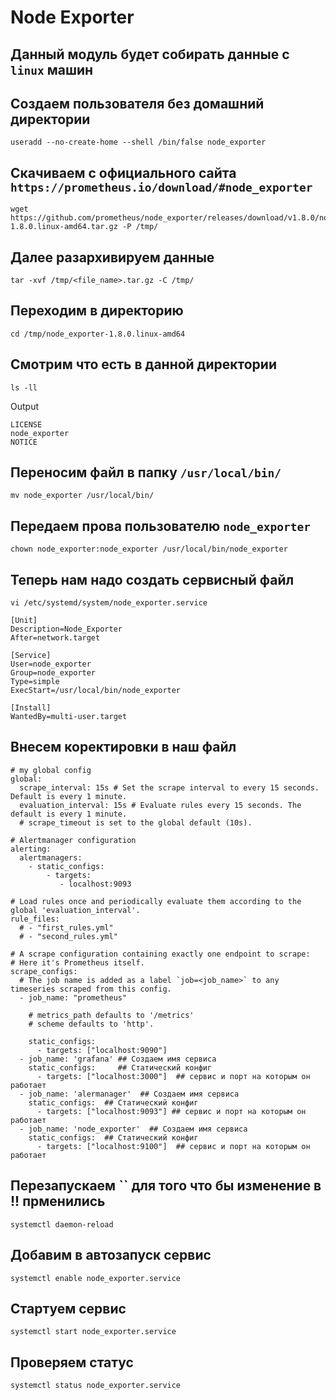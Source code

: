 #  Node Exporter
## Данный модуль будет собирать данные с `linux` машин
## Создаем пользователя без домашний директории 
~~~
useradd --no-create-home --shell /bin/false node_exporter
~~~
## Скачиваем с официального сайта `https://prometheus.io/download/#node_exporter`
~~~
wget https://github.com/prometheus/node_exporter/releases/download/v1.8.0/node_exporter-1.8.0.linux-amd64.tar.gz -P /tmp/
~~~
## Далее разархивируем данные 
~~~
tar -xvf /tmp/<file_name>.tar.gz -C /tmp/
~~~
## Переходим в директорию 
~~~
cd /tmp/node_exporter-1.8.0.linux-amd64
~~~
## Смотрим что есть в данной директории 
~~~
ls -ll
~~~
Output
~~~
LICENSE
node_exporter
NOTICE
~~~
## Переносим файл в папку `/usr/local/bin/`
~~~
mv node_exporter /usr/local/bin/
~~~
## Передаем прова пользователю `node_exporter`
~~~
chown node_exporter:node_exporter /usr/local/bin/node_exporter 
~~~
## Теперь нам надо создать сервисный файл 
~~~
vi /etc/systemd/system/node_exporter.service
~~~
~~~
[Unit]
Description=Node_Exporter
After=network.target

[Service]
User=node_exporter
Group=node_exporter
Type=simple
ExecStart=/usr/local/bin/node_exporter

[Install]
WantedBy=multi-user.target
~~~
## Внесем коректировки в наш файл  
~~~
# my global config
global:
  scrape_interval: 15s # Set the scrape interval to every 15 seconds. Default is every 1 minute.
  evaluation_interval: 15s # Evaluate rules every 15 seconds. The default is every 1 minute.
  # scrape_timeout is set to the global default (10s).

# Alertmanager configuration
alerting:
  alertmanagers:
    - static_configs:
        - targets:
           - localhost:9093

# Load rules once and periodically evaluate them according to the global 'evaluation_interval'.
rule_files:
  # - "first_rules.yml"
  # - "second_rules.yml"

# A scrape configuration containing exactly one endpoint to scrape:
# Here it's Prometheus itself.
scrape_configs:
  # The job name is added as a label `job=<job_name>` to any timeseries scraped from this config.
  - job_name: "prometheus"

    # metrics_path defaults to '/metrics'
    # scheme defaults to 'http'.

    static_configs:  
      - targets: ["localhost:9090"]
  - job_name: 'grafana' ## Создаем имя сервиса
    static_configs:     ## Статический конфиг
      - targets: ["localhost:3000"]  ## сервис и порт на которым он работает
  - job_name: 'alermanager'  ## Создаем имя сервиса
    static_configs:  ## Статический конфиг
      - targets: ["localhost:9093"] ## сервис и порт на которым он работает
  - job_name: 'node_exporter'  ## Создаем имя сервиса
    static_configs:  ## Статический конфиг
      - targets: ["localhost:9100"]  ## сервис и порт на которым он работает
~~~
## Перезапускаем `` для того что бы изменение в !! прменились
~~~
systemctl daemon-reload
~~~
## Добавим в автозапуск сервис
~~~
systemctl enable node_exporter.service
~~~
## Стартуем сервис
~~~
systemctl start node_exporter.service
~~~
## Проверяем статус 
~~~
systemctl status node_exporter.service
~~~

